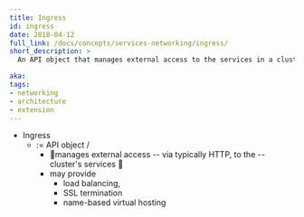 ```yaml
---
title: Ingress
id: ingress
date: 2018-04-12
full_link: /docs/concepts/services-networking/ingress/
short_description: >
  An API object that manages external access to the services in a cluster, typically HTTP.

aka: 
tags:
- networking
- architecture
- extension
---
```


* Ingress
  * := API object / 
    * 👀manages external access -- via typically HTTP, to the -- cluster's services 👀
    * may provide
      * load balancing,
      * SSL termination
      * name-based virtual hosting

<!--more--> 
